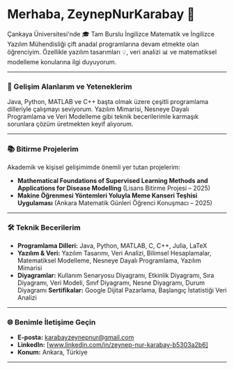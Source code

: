 # Merhaba, ZeynepNurKarabay 👋
Çankaya Üniversitesi'nde 🎓 Tam Burslu İngilizce Matematik ve İngilizce Yazılım Mühendisliği çift anadal programlarına devam etmekte olan öğrenciyim. Özellikle yazılım tasarımları 💡, veri analizi 📊 ve matematiksel modelleme konularına ilgi duyuyorum.

---

### 🚀 Gelişim Alanlarım ve Yeteneklerim

Java, Python, MATLAB ve C++ başta olmak üzere çeşitli programlama dilleriyle çalışmayı seviyorum. Yazılım Mimarisi, Nesneye Dayalı Programlama ve Veri Modelleme gibi teknik becerilerimle karmaşık sorunlara çözüm üretmekten keyif alıyorum.

---

### 📚 Bitirme Projelerim

Akademik ve kişisel gelişimimde önemli yer tutan projelerim:

* **Mathematical Foundations of Supervised Learning Methods and Applications for Disease Modelling** (Lisans Bitirme Projesi – 2025)
* **Makine Öğrenmesi Yöntemleri Yoluyla Meme Kanseri Teşhisi Uygulaması** (Ankara Matematik Günleri Öğrenci Konuşmacı – 2025)

---

### 🛠️ Teknik Becerilerim

* **Programlama Dilleri:** Java, Python, MATLAB, C, C++, Julia, LaTeX
* **Yazılım & Veri:** Yazılım Tasarımı, Veri Analizi, Bilimsel Hesaplamalar, Matematiksel Modelleme, Nesneye Dayalı Programlama, Yazılım Mimarisi
* **Diyagramlar:** Kullanım Senaryosu Diyagramı, Etkinlik Diyagramı, Sıra Diyagramı, Veri Modeli, Sınıf Diyagramı, Nesne Diyagramı, Durum Diyagramı
**Sertifikalar:** Google Dijital Pazarlama, Başlangıç İstatistiği Veri Analizi 

---

### 🌐 Benimle İletişime Geçin

* **E-posta:** karabayzeynepnur@gmail.com 
* **LinkedIn:** [www.linkedin.com/in/zeynep-nur-karabay-b5303a2b6] 
* **Konum:** Ankara, Türkiye 

---
